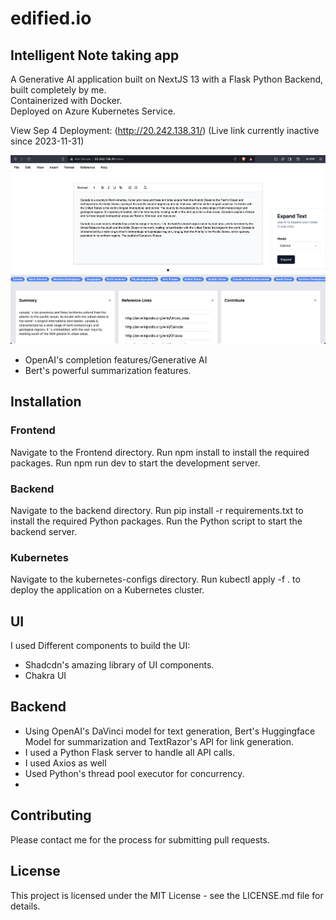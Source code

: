 # edified.io

## Intelligent Note taking app

A Generative AI application built on NextJS 13 with a Flask Python Backend, built completely by me. <br>
Containerized with Docker. <br>
Deployed on Azure Kubernetes Service. <br>

View Sep 4 Deployment: (http://20.242.138.31/)
(Live link currently inactive since 2023-11-31)

![Screenshot](images/screenshot.png)

- OpenAI's completion features/Generative AI
- Bert's powerful summarization features.

## Installation

### Frontend

Navigate to the Frontend directory.
Run npm install to install the required packages.
Run npm run dev to start the development server.

### Backend

Navigate to the backend directory.
Run pip install -r requirements.txt to install the required Python packages.
Run the Python script to start the backend server.

### Kubernetes

Navigate to the kubernetes-configs directory.
Run kubectl apply -f . to deploy the application on a Kubernetes cluster.

## UI

I used Different components to build the UI:

- Shadcdn's amazing library of UI components.
- Chakra UI

## Backend

- Using OpenAI's DaVinci model for text generation, Bert's Huggingface Model for summarization and TextRazor's API for link generation.
- I used a Python Flask server to handle all API calls.
- I used Axios as well
- Used Python's thread pool executor for concurrency.
-

## Contributing

Please contact me for the process for submitting pull requests.

## License

This project is licensed under the MIT License - see the LICENSE.md file for details.
